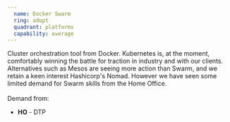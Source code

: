 ```yaml
---
  name: Docker Swarm
  ring: adopt
  quadrant: platforms
  capability: average
---
```

Cluster orchestration tool from Docker. Kubernetes is, at the moment, comfortably winning the battle for traction in industry and with our clients. Alternatives such as Mesos are seeing more action than Swarm, and we retain a keen interest Hashicorp's Nomad. However we have seen some limited demand for Swarm skills from the Home Office.
<br/><br/>Demand from: <ul><li><strong>HO</strong> - DTP</li></ul>
